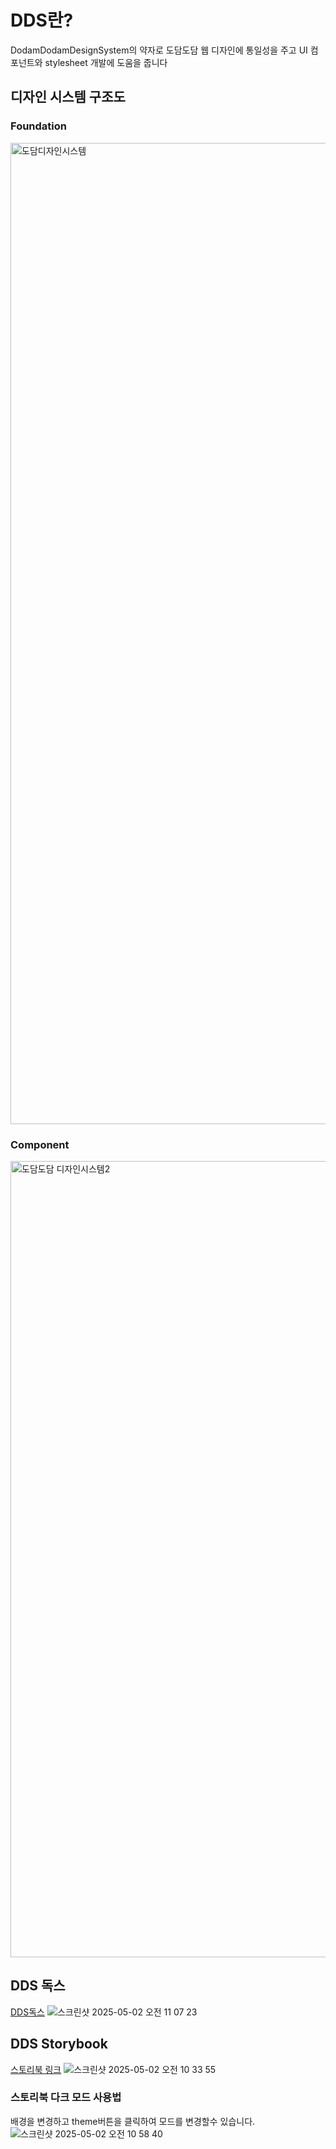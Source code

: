 # DDS란?
DodamDodamDesignSystem의 약자로 도담도담 웹 디자인에 통일성을 주고 UI 컴포넌트와 stylesheet 개발에 도움을 줍니다

## 디자인 시스템 구조도
### Foundation
<img width="1570" alt="도담디자인시스템" src="https://github.com/user-attachments/assets/44e8e3e4-0364-4fa7-90d0-d4f03ecac669" />

### Component
<img width="1274" alt="도담도담 디자인시스템2" src="https://github.com/user-attachments/assets/f64b4ac7-5e48-49e5-ab2a-616dcca9b3a7" />

## DDS 독스
[DDS독스](https://dds.b1nd.com/)
![스크린샷 2025-05-02 오전 11 07 23](https://github.com/user-attachments/assets/5e857663-c647-40fc-95b6-9fa641a5a2c9)


## DDS Storybook
[스토리북 링크](https://6790af6f8be4854ca7b49f7e-gfjyrtgjug.chromatic.com/?path=/docs/ui-dodambutton-dodamcontentbutton--docs)
![스크린샷 2025-05-02 오전 10 33 55](https://github.com/user-attachments/assets/2df3593d-7c95-4583-8ed8-cd9a37a39f86)

### 스토리북 다크 모드 사용법
배경을 변경하고 theme버튼을 클릭하여 모드를 변경할수 있습니다.<br/>
![스크린샷 2025-05-02 오전 10 58 40](https://github.com/user-attachments/assets/3cd7f57a-890a-4f2b-b7d0-49d058dbbf0c)
